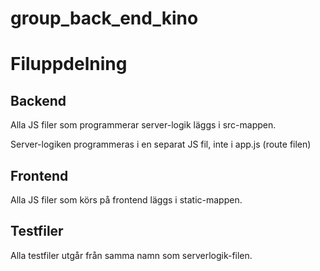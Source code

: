 # group_back_end_kino

# Filuppdelning

## Backend

Alla JS filer som programmerar server-logik läggs i src-mappen.

Server-logiken programmeras i en separat JS fil, inte i app.js (route filen)

## Frontend

Alla JS filer som körs på frontend läggs i static-mappen.

## Testfiler

Alla testfiler utgår från samma namn som serverlogik-filen.
